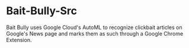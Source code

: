 # Bait-Bully-Src

Bait Bully uses Google Cloud's AutoML to recognize clickbait articles on Google's News page and marks them as such through a Google Chrome Extension.
